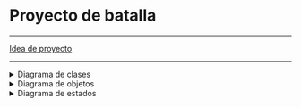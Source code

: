# Proyecto de batalla
<hr>

[Idea de proyecto](https://github.com/DaniFdezC/IdSw2--Grupo1/blob/main/docs/proyectos/pyBatalla.md)

<hr>

<details>
  <summary>Diagrama de clases</summary>
  
|Diagrama de clases
|:-:
|[Clases](MDominio/Clases.puml)

</details>

<details>
  <summary>Diagrama de objetos</summary>
  
|Diagrama de objetos
|:-:
|[Objetos](MDominio/Objetos.puml)

</details>

<details>
  <summary>Diagrama de estados</summary>
  
|Diagrama de estados
|:-:
|[Estados](MDominio/Estados.puml)

</details>